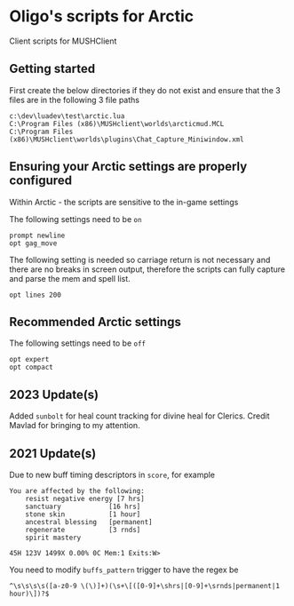 # Oligo's scripts for Arctic
Client scripts for MUSHClient

## Getting started

First create the below directories if they do not exist and ensure that the 3 files are in the following 3 file paths

```
c:\dev\luadev\test\arctic.lua
C:\Program Files (x86)\MUSHclient\worlds\arcticmud.MCL
C:\Program Files (x86)\MUSHclient\worlds\plugins\Chat_Capture_Miniwindow.xml
```

## Ensuring your Arctic settings are properly configured

Within Arctic - the scripts are sensitive to the in-game settings

The following settings need to be ```on```
```
prompt newline
opt gag_move
```

The following setting is needed so carriage return is not necessary and there are no breaks in screen output, therefore the scripts can fully capture and parse the mem and spell list.
```
opt lines 200
``` 

## Recommended Arctic settings

The following settings need to be ```off```
```
opt expert
opt compact
``` 

## 2023 Update(s)
Added `sunbolt` for heal count tracking for divine heal for Clerics. Credit Mavlad for bringing to my attention.

## 2021 Update(s)

Due to new buff timing descriptors in `score`, for example
```
You are affected by the following:
    resist negative energy [7 hrs]
    sanctuary            [16 hrs]
    stone skin           [1 hour]
    ancestral blessing   [permanent]
    regenerate           [3 rnds]
    spirit mastery

45H 123V 1499X 0.00% 0C Mem:1 Exits:W>
```

You need to modify `buffs_pattern` trigger to have the regex be
```
^\s\s\s\s([a-z0-9 \(\)]+)(\s+\[([0-9]+\shrs|[0-9]+\srnds|permanent|1 hour)\])?$
```


